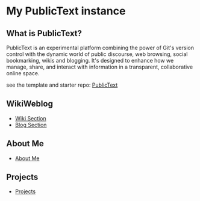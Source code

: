# My PublicText instance

## What is PublicText?

PublicText is an experimental platform combining the power of Git's version control with the dynamic world of public discourse, web browsing, social bookmarking, wikis and blogging. It's designed to enhance how we manage, share, and interact with information in a transparent, collaborative online space.

see the template and starter repo: [PublicText](https://github.com/jaysen/publictext/)

## WikiWeblog

- [Wiki Section](wiki/home.md)
- [Blog Section](blog/home.md)

## About Me

- [About Me](about.md)

## Projects

- [Projects](projects.md)